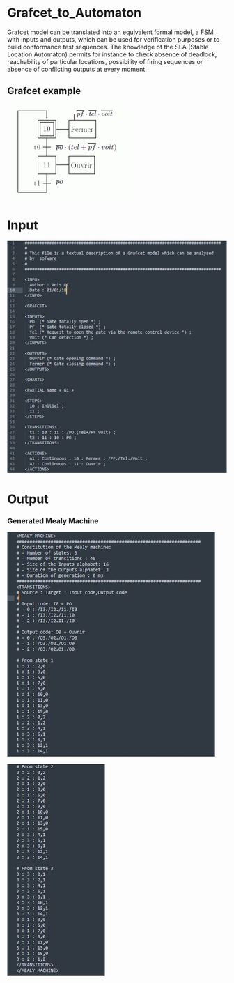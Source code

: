 # Grafcet_to_Automaton
Grafcet model can be translated into an equivalent formal model, a FSM with inputs and outputs, which can be used for verification purposes or to build conformance test sequences. The knowledge of the SLA (Stable Location Automaton) permits for instance to check absence of deadlock, reachability of particular locations, possibility of firing sequences or absence of conflicting outputs at every moment.

## Grafcet example

![alt text](https://github.com/ocanis/Grafcet_to_Automaton/blob/main/Grafcet_to_automaton/Examples/aSimpleGrafcet.gif?raw=true)

# Input
![alt text](https://github.com/ocanis/Grafcet_to_Automaton/blob/main/Grafcet_to_automaton/Examples/InputGrafcet.JPG?raw=true)


# Output
### Generated Mealy Machine
![alt text](https://github.com/ocanis/Grafcet_to_Automaton/blob/main/Grafcet_to_automaton/Examples/Output1.JPG?raw=true)

![alt text](https://github.com/ocanis/Grafcet_to_Automaton/blob/main/Grafcet_to_automaton/Examples/Output2.JPG?raw=true)
